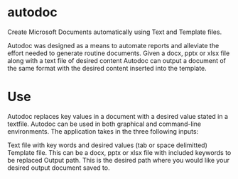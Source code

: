 autodoc
=======

Create Microsoft Documents automatically using Text and Template files.

Autodoc was designed as a means to automate reports and alleviate the effort needed to generate routine documents.
Given a docx, pptx or xlsx file along with a text file of desired content Autodoc can output a
document of the same format with the desired content inserted into the template.

Use
====
Autodoc replaces key values in a document with a desired value stated in a textfile.
Autodoc can be used in both graphical and command-line environments. The application
takes in the three following inputs:

Text file with key words and desired values (tab or space delimitted)
Template file. This can be a docx, pptx or xlsx file with included keywords to be replaced
Output path. This is the desired path where you would like your desired output document
saved to.
